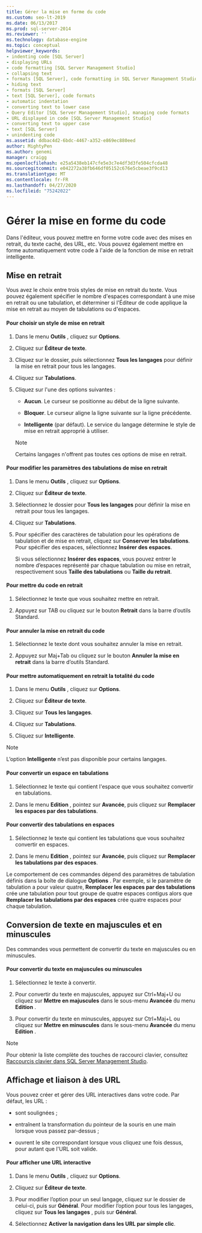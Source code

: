 ```yaml
---
title: Gérer la mise en forme du code
ms.custom: seo-lt-2019
ms.date: 06/13/2017
ms.prod: sql-server-2014
ms.reviewer: ''
ms.technology: database-engine
ms.topic: conceptual
helpviewer_keywords:
- indenting code [SQL Server]
- displaying URLs
- code formatting [SQL Server Management Studio]
- collapsing text
- formats [SQL Server], code formatting in SQL Server Management Studio
- hiding text
- formats [SQL Server]
- text [SQL Server], code formats
- automatic indentation
- converting text to lower case
- Query Editor [SQL Server Management Studio], managing code formats
- URL displayed in code [SQL Server Management Studio]
- converting text to upper case
- text [SQL Server]
- unindenting code
ms.assetid: ddbac4d2-6bdc-4467-a352-e869ec880eed
author: MightyPen
ms.author: genemi
manager: craigg
ms.openlocfilehash: e25a5438eb147cfe5e3c7e4df3d3fe504cfcda48
ms.sourcegitcommit: e042272a38fb646df05152c676e5cbeae3f9cd13
ms.translationtype: MT
ms.contentlocale: fr-FR
ms.lasthandoff: 04/27/2020
ms.locfileid: "75242022"
---
```

# <a name="manage-code-formatting"></a>Gérer la mise en forme du code
  Dans l'éditeur, vous pouvez mettre en forme votre code avec des mises en retrait, du texte caché, des URL, etc. Vous pouvez également mettre en forme automatiquement votre code à l'aide de la fonction de mise en retrait intelligente.  
  
## <a name="indenting"></a>Mise en retrait  
 Vous avez le choix entre trois styles de mise en retrait du texte. Vous pouvez également spécifier le nombre d'espaces correspondant à une mise en retrait ou une tabulation, et déterminer si l'Éditeur de code applique la mise en retrait au moyen de tabulations ou d'espaces.  
  
#### <a name="to-choose-an-indenting-style"></a>Pour choisir un style de mise en retrait  
  
1.  Dans le menu **Outils** , cliquez sur **Options**.  
  
2.  Cliquez sur **Éditeur de texte**.  
  
3.  Cliquez sur le dossier, puis sélectionnez **Tous les langages** pour définir la mise en retrait pour tous les langages.  
  
4.  Cliquez sur **Tabulations**.  
  
5.  Cliquez sur l'une des options suivantes :  
  
    -   **Aucun**. Le curseur se positionne au début de la ligne suivante.  
  
    -   **Bloquer**. Le curseur aligne la ligne suivante sur la ligne précédente.  
  
    -   **Intelligente** (par défaut). Le service du langage détermine le style de mise en retrait approprié à utiliser.  
  
    > [!NOTE]  
    >  Certains langages n'offrent pas toutes ces options de mise en retrait.  
  
#### <a name="to-change-indent-tab-settings"></a>Pour modifier les paramètres des tabulations de mise en retrait  
  
1.  Dans le menu **Outils** , cliquez sur **Options**.  
  
2.  Cliquez sur **Éditeur de texte**.  
  
3.  Sélectionnez le dossier pour **Tous les langages** pour définir la mise en retrait pour tous les langages.  
  
4.  Cliquez sur **Tabulations**.  
  
5.  Pour spécifier des caractères de tabulation pour les opérations de tabulation et de mise en retrait, cliquez sur **Conserver les tabulations**. Pour spécifier des espaces, sélectionnez **Insérer des espaces**.  
  
     Si vous sélectionnez **Insérer des espaces**, vous pouvez entrer le nombre d’espaces représenté par chaque tabulation ou mise en retrait, respectivement sous **Taille des tabulations** ou **Taille du retrait**.  
  
#### <a name="to-indent-code"></a>Pour mettre du code en retrait  
  
1.  Sélectionnez le texte que vous souhaitez mettre en retrait.  
  
2.  Appuyez sur TAB ou cliquez sur le bouton **Retrait** dans la barre d’outils Standard.  
  
#### <a name="to-unindent-code"></a>Pour annuler la mise en retrait du code  
  
1.  Sélectionnez le texte dont vous souhaitez annuler la mise en retrait.  
  
2.  Appuyez sur Maj+Tab ou cliquez sur le bouton **Annuler la mise en retrait** dans la barre d’outils Standard.  
  
#### <a name="to-automatically-indent-all-of-your-code"></a>Pour mettre automatiquement en retrait la totalité du code  
  
1.  Dans le menu **Outils** , cliquez sur **Options**.  
  
2.  Cliquez sur **Éditeur de texte**.  
  
3.  Cliquez sur **Tous les langages**.  
  
4.  Cliquez sur **Tabulations**.  
  
5.  Cliquez sur **Intelligente**.  
  
> [!NOTE]  
>  L’option **Intelligente** n’est pas disponible pour certains langages.  
  
#### <a name="to-convert-white-space-to-tabs"></a>Pour convertir un espace en tabulations  
  
1.  Sélectionnez le texte qui contient l'espace que vous souhaitez convertir en tabulations.  
  
2.  Dans le menu **Edition** , pointez sur **Avancée**, puis cliquez sur **Remplacer les espaces par des tabulations**.  
  
#### <a name="to-convert-tabs-to-spaces"></a>Pour convertir des tabulations en espaces  
  
1.  Sélectionnez le texte qui contient les tabulations que vous souhaitez convertir en espaces.  
  
2.  Dans le menu **Edition** , pointez sur **Avancée**, puis cliquez sur **Remplacer les tabulations par des espaces**.  
  
 Le comportement de ces commandes dépend des paramètres de tabulation définis dans la boîte de dialogue **Options** . Par exemple, si le paramètre de tabulation a pour valeur quatre, **Remplacer les espaces par des tabulations** crée une tabulation pour tout groupe de quatre espaces contigus alors que **Remplacer les tabulations par des espaces** crée quatre espaces pour chaque tabulation.  
  
## <a name="converting-text-to-upper-and-lower-case"></a>Conversion de texte en majuscules et en minuscules  
 Des commandes vous permettent de convertir du texte en majuscules ou en minuscules.  
  
#### <a name="to-switch-text-to-upper-or-lower-case"></a>Pour convertir du texte en majuscules ou minuscules  
  
1.  Sélectionnez le texte à convertir.  
  
2.  Pour convertir du texte en majuscules, appuyez sur Ctrl+Maj+U ou cliquez sur **Mettre en majuscules** dans le sous-menu **Avancée** du menu **Edition** .  
  
3.  Pour convertir du texte en minuscules, appuyez sur Ctrl+Maj+L ou cliquez sur **Mettre en minuscules** dans le sous-menu **Avancée** du menu **Edition** .  
  
> [!NOTE]  
>  Pour obtenir la liste complète des touches de raccourci clavier, consultez [Raccourcis clavier dans SQL Server Management Studio](../../ssms/sql-server-management-studio-keyboard-shortcuts.md).  
  
## <a name="displaying-and-linking-to-urls"></a>Affichage et liaison à des URL  
 Vous pouvez créer et gérer des URL interactives dans votre code. Par défaut, les URL :  
  
-   sont soulignées ;  
  
-   entraînent la transformation du pointeur de la souris en une main lorsque vous passez par-dessus ;  
  
-   ouvrent le site correspondant lorsque vous cliquez une fois dessus, pour autant que l'URL soit valide.  
  
#### <a name="to-display-a-clickable-url"></a>Pour afficher une URL interactive  
  
1.  Dans le menu **Outils** , cliquez sur **Options**.  
  
2.  Cliquez sur **Éditeur de texte**.  
  
3.  Pour modifier l’option pour un seul langage, cliquez sur le dossier de celui-ci, puis sur **Général**. Pour modifier l’option pour tous les langages, cliquez sur **Tous les langages** , puis sur **Général**.  
  
4.  Sélectionnez **Activer la navigation dans les URL par simple clic**.  
  
  
